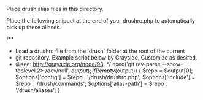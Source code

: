 Place drush alias files in this directory.

Place the following snippet at the end of your drushrc.php to automatically pick up these aliases.

/**
 * Load a drushrc file from the 'drush' folder at the root of the current
 * git repository.  Example script below by Grayside.  Customize as desired.
 * @see: http://grayside.org/node/93.
 */
exec('git rev-parse --show-toplevel 2> /dev/null', $output);
if (!empty($output)) {
  $repo = $output[0];
  $options['config'] = $repo . '/drush/drushrc.php';
  $options['include'] = $repo . '/drush/commands';
  $options['alias-path'] = $repo . '/drush/aliases';
}